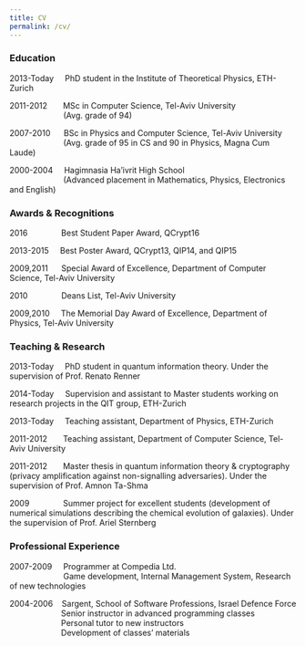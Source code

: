 ```yaml
---
title: CV
permalink: /cv/
---
```


### Education 
2013-Today &nbsp;&nbsp;&nbsp; PhD student in the Institute of Theoretical Physics, ETH-Zurich 

2011-2012	&nbsp;&nbsp;&nbsp;&nbsp;&nbsp; MSc in Computer Science, Tel-Aviv University<br/>
&nbsp;&nbsp;&nbsp;&nbsp;&nbsp;&nbsp;&nbsp;&nbsp;&nbsp;&nbsp;&nbsp;&nbsp;&nbsp;&nbsp;&nbsp;&nbsp;&nbsp;&nbsp;&nbsp;&nbsp;&nbsp;&nbsp;&nbsp; (Avg. grade of 94)

2007-2010	&nbsp;&nbsp;&nbsp;&nbsp; BSc in Physics and Computer Science, Tel-Aviv University <br/>
&nbsp;&nbsp;&nbsp;&nbsp;&nbsp;&nbsp;&nbsp;&nbsp;&nbsp;&nbsp;&nbsp;&nbsp;&nbsp;&nbsp;&nbsp;&nbsp;&nbsp;&nbsp;&nbsp;&nbsp;&nbsp;&nbsp;&nbsp; (Avg. grade of 95 in CS and 90 in Physics, Magna Cum Laude) 

2000-2004 &nbsp;&nbsp;&nbsp;	Hagimnasia Ha’ivrit High School <br/>
&nbsp;&nbsp;&nbsp;&nbsp;&nbsp;&nbsp;&nbsp;&nbsp;&nbsp;&nbsp;&nbsp;&nbsp;&nbsp;&nbsp;&nbsp;&nbsp;&nbsp;&nbsp;&nbsp;&nbsp;&nbsp;&nbsp;&nbsp; (Advanced placement in Mathematics, Physics, Electronics and English)


### Awards & Recognitions
2016	&nbsp;&nbsp;&nbsp;&nbsp;&nbsp;&nbsp;&nbsp;&nbsp;&nbsp;&nbsp;&nbsp;&nbsp;&nbsp; Best Student Paper Award, QCrypt16

2013-2015	&nbsp;&nbsp;&nbsp; Best Poster Award, QCrypt13, QIP14, and QIP15

2009,2011	&nbsp;&nbsp;&nbsp;&nbsp; Special Award of Excellence, Department of Computer Science, Tel-Aviv University

2010 &nbsp;&nbsp;&nbsp;&nbsp;&nbsp;&nbsp;&nbsp;&nbsp;&nbsp;&nbsp;&nbsp;&nbsp;&nbsp; Deans List, Tel-Aviv University

2009,2010 &nbsp;&nbsp;&nbsp; The Memorial Day Award of Excellence, Department of Physics, Tel-Aviv University

### Teaching & Research
2013-Today	&nbsp;&nbsp;&nbsp; PhD student in quantum information theory. Under the supervision of Prof. Renato Renner

2014-Today &nbsp;&nbsp;&nbsp;	Supervision and assistant to Master students working on research projects in the QIT group, ETH-Zurich

2013-Today	&nbsp;&nbsp;&nbsp; Teaching assistant, Department of Physics, ETH-Zurich

2011-2012	&nbsp;&nbsp;&nbsp;&nbsp;&nbsp; Teaching assistant, Department of Computer Science, Tel-Aviv University

2011-2012	&nbsp;&nbsp;&nbsp;&nbsp;&nbsp; Master thesis in quantum information theory & cryptography (privacy amplification against non-signalling adversaries). Under the supervision of Prof. Amnon Ta-Shma

2009	&nbsp;&nbsp;&nbsp;&nbsp;&nbsp;&nbsp;&nbsp;&nbsp;&nbsp;&nbsp;&nbsp;&nbsp;&nbsp; Summer project for excellent students (development of numerical simulations describing the chemical evolution of galaxies). Under the supervision of Prof. Ariel Sternberg

### Professional Experience
2007-2009	&nbsp;&nbsp;&nbsp; Programmer at Compedia Ltd. <br/>
&nbsp;&nbsp;&nbsp;&nbsp;&nbsp;&nbsp;&nbsp;&nbsp;&nbsp;&nbsp;&nbsp;&nbsp;&nbsp;&nbsp;&nbsp;&nbsp;&nbsp;&nbsp;&nbsp;&nbsp;&nbsp;&nbsp;&nbsp; Game development, Internal Management System, Research of new technologies
          
2004-2006	&nbsp;&nbsp; Sargent, School of Software Professions, Israel Defence Force<br/>
&nbsp;&nbsp;&nbsp;&nbsp;&nbsp;&nbsp;&nbsp;&nbsp;&nbsp;&nbsp;&nbsp;&nbsp;&nbsp;&nbsp;&nbsp;&nbsp;&nbsp;&nbsp;&nbsp;&nbsp;&nbsp;&nbsp;&nbsp;Senior instructor in advanced programming classes<br/>
&nbsp;&nbsp;&nbsp;&nbsp;&nbsp;&nbsp;&nbsp;&nbsp;&nbsp;&nbsp;&nbsp;&nbsp;&nbsp;&nbsp;&nbsp;&nbsp;&nbsp;&nbsp;&nbsp;&nbsp;&nbsp;&nbsp;&nbsp;Personal tutor to new instructors<br/>
&nbsp;&nbsp;&nbsp;&nbsp;&nbsp;&nbsp;&nbsp;&nbsp;&nbsp;&nbsp;&nbsp;&nbsp;&nbsp;&nbsp;&nbsp;&nbsp;&nbsp;&nbsp;&nbsp;&nbsp;&nbsp;&nbsp;&nbsp;Development of classes’ materials<br/>
